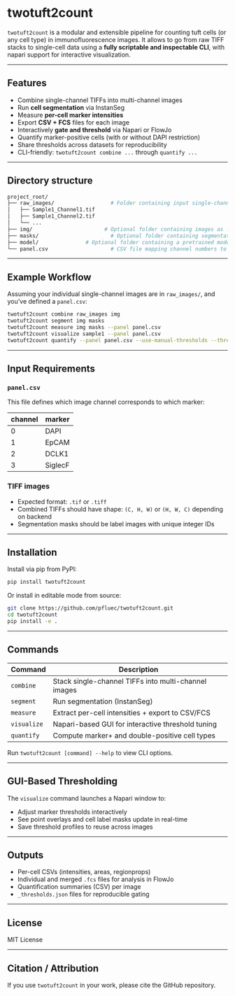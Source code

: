 # twotuft2count

`twotuft2count` is a modular and extensible pipeline for counting tuft cells (or any cell type) in immunofluorescence images. It allows to go from raw TIFF stacks to single-cell data using a **fully scriptable and inspectable CLI**, with napari support for interactive visualization.

---

## Features

- Combine single-channel TIFFs into multi-channel images
- Run **cell segmentation** via InstanSeg 
- Measure **per-cell marker intensities** 
- Export **CSV + FCS** files for each image
- Interactively **gate and threshold** via Napari or FlowJo
- Quantify marker-positive cells (with or without DAPI restriction)
- Share thresholds across datasets for reproducibility
- CLI-friendly: `twotuft2count combine ...` through `quantify ...`

---

## Directory structure

```bash
project_root/
├── raw_images/                  # Folder containing input single-channel TIFF images
│   ├── Sample1_Channel1.tif
│   ├── Sample1_Channel2.tif
│   └── ...
├── img/                       # Optional folder containing images as .tif stacks
├── masks/                       # Optional folder containing segmentation masks from other segmentation model
├── model/               # Optional folder containing a pretrained model
└── panel.csv                    # CSV file mapping channel numbers to marker names
```
---

## Example Workflow

Assuming your individual single-channel images are in `raw_images/`, and you’ve defined a `panel.csv`:

```bash
twotuft2count combine raw_images img
twotuft2count segment img masks
twotuft2count measure img masks --panel panel.csv
twotuft2count visualize sample1 --panel panel.csv
twotuft2count quantify --panel panel.csv --use-manual-thresholds --threshold-source-image sample1
```

---

## Input Requirements

### `panel.csv`

This file defines which image channel corresponds to which marker:

| channel | marker   |
|---------|----------|
| 0       | DAPI     |
| 1       | EpCAM    |
| 2       | DCLK1    |
| 3       | SiglecF  |

### TIFF images

- Expected format: `.tif` or `.tiff`
- Combined TIFFs should have shape: `(C, H, W)` or `(H, W, C)` depending on backend
- Segmentation masks should be label images with unique integer IDs

---

##  Installation

Install via pip from PyPI:

```bash
pip install twotuft2count
```

Or install in editable mode from source:

```bash
git clone https://github.com/pfluec/twotuft2count.git
cd twotuft2count
pip install -e .
```

---

## Commands

| Command    | Description                                         |
|------------|-----------------------------------------------------|
| `combine`  | Stack single-channel TIFFs into multi-channel images |
| `segment`  | Run segmentation (InstanSeg)                        |
| `measure`  | Extract per-cell intensities + export to CSV/FCS    |
| `visualize`| Napari-based GUI for interactive threshold tuning   |
| `quantify` | Compute marker+ and double-positive cell types      |

Run `twotuft2count [command] --help` to view CLI options.

---

## GUI-Based Thresholding

The `visualize` command launches a Napari window to:
- Adjust marker thresholds interactively
- See point overlays and cell label masks update in real-time
- Save threshold profiles to reuse across images

---

## Outputs

- Per-cell CSVs (intensities, areas, regionprops)
- Individual and merged `.fcs` files for analysis in FlowJo
- Quantification summaries (CSV) per image
- `_thresholds.json` files for reproducible gating

---

## License

MIT License

---

## Citation / Attribution

If you use `twotuft2count` in your work, please cite the GitHub repository.
